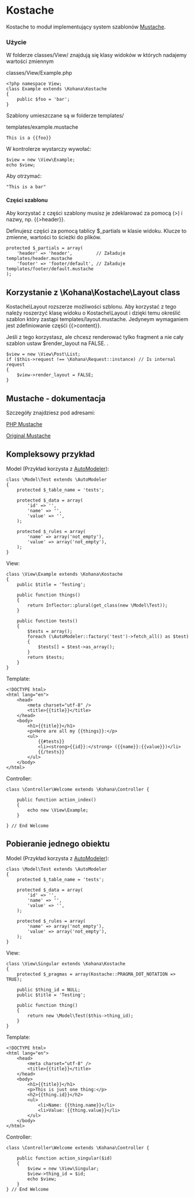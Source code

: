 # Kostache

Kostache to moduł implementujący system szablonów [Mustache](http://defunkt.github.com/mustache/).


### Użycie

W folderze classes/View/ znajdują się klasy widoków w których nadajemy wartości zmiennym

classes/View/Example.php

	<?php namespace View;
	class Example extends \Kohana\Kostache
	{
		public $foo = 'bar';
	}

Szablony umieszczane są w folderze templates/

templates/example.mustache

	This is a {{foo}}

W kontrolerze wystarczy wywołać:

	$view = new \View\Example;
	echo $view;

Aby otrzymać:

	"This is a bar"

#### Części szablonu

Aby korzystać z części szablony musisz je zdeklarować za pomocą (>) i nazwy, np. {{>header}}.

Definujesz części za pomocą tablicy $_partials w klasie widoku.  Klucze to zmienne, wartości to ścieżki do plików.

	protected $_partials = array(
		'header' => 'header',         // Załaduje templates/header.mustache
		'footer' => 'footer/default', // Załaduje templates/footer/default.mustache
	);

## Korzystanie z  \Kohana\Kostache\Layout class

Kostache\Layout rozszerze możliwości szblonu. Aby korzystać z tego należy roszerzyć klasę widoku o Kostache\Layout i dzięki temu określić szablon który zastąpi templates/layout.mustache. Jedyneym wymaganiem jest zdefiniowanie częśći {{>content}}.

Jeśli z tego korzystasz, ale chcesz renderować tylko fragment a nie cały szablon ustaw $render_layout na FALSE. .

    $view = new \View\Post\List;
    if ($this->request !== \Kohana\Request::instance) // Is internal request
    {
        $view->render_layout = FALSE;
    }

## Mustache - dokumentacja

Szczegóły znajdziesz pod adresami:

[PHP Mustache](http://github.com/bobthecow/mustache.php)

[Original Mustache](http://defunkt.github.com/mustache/)


## Kompleksowy przykład 

Model (Przykład korzysta z [AutoModeler](http://github.com/zombor/Auto-Modeler)):

	class \Model\Test extends \AutoModeler
	{
		protected $_table_name = 'tests';

		protected $_data = array(
			'id' => '',
			'name' => '',
			'value' => '',
		);

		protected $_rules = array(
			'name' => array('not_empty'),
			'value' => array('not_empty'),
		);
	}

View:

	class \View\Example extends \Kohana\Kostache
	{
		public $title = 'Testing';

		public function things()
		{
			return Inflector::plural(get_class(new \Model\Test));
		}

		public function tests()
		{
			$tests = array();
			foreach (\AutoModeler::factory('test')->fetch_all() as $test)
			{
				$tests[] = $test->as_array();
			}
			return $tests;
		}
	}

Template:

	<!DOCTYPE html>
	<html lang="en">
		<head>
			<meta charset="utf-8" />
			<title>{{title}}</title>
		</head>
		<body>
			<h1>{{title}}</h1>
			<p>Here are all my {{things}}:</p>
			<ul>
				{{#tests}}
				<li><strong>{{id}}:</strong> ({{name}}:{{value}})</li>
				{{/tests}}
			</ul>
		</body>
	</html>

Controller:

	class \Controller\Welcome extends \Kohana\Controller {

		public function action_index()
		{
			echo new \View\Example;
		}

	} // End Welcome

## Pobieranie jednego obiektu

Model (Przykład korzysta z [AutoModeler](http://github.com/zombor/Auto-Modeler)):

	class \Model\Test extends \AutoModeler
	{
		protected $_table_name = 'tests';

		protected $_data = array(
			'id' => '',
			'name' => '',
			'value' => '',
		);

		protected $_rules = array(
			'name' => array('not_empty'),
			'value' => array('not_empty'),
		);
	}

View:

	class \View\Singular extends \Kohana\Kostache
	{
		protected $_pragmas = array(Kostache::PRAGMA_DOT_NOTATION => TRUE);

		public $thing_id = NULL;
		public $title = 'Testing';

		public function thing()
		{
			return new \Model\Test($this->thing_id);
		}
	}

Template:

	<!DOCTYPE html>
	<html lang="en">
		<head>
			<meta charset="utf-8" />
			<title>{{title}}</title>
		</head>
		<body>
			<h1>{{title}}</h1>
			<p>This is just one thing:</p>
			<h2>{{thing.id}}</h2>
			<ul>
				<li>Name: {{thing.name}}</li>
				<li>Value: {{thing.value}}</li>
			</ul>
		</body>
	</html>

Controller:

	class \Controller\Welcome extends \Kohana\Controller {

		public function action_singular($id)
		{
			$view = new \View\Singular;
			$view->thing_id = $id;
			echo $view;
		}
	} // End Welcome
